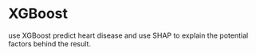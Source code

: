 # XGBoost
use XGBoost predict heart disease and use SHAP to explain the potential factors behind the result.
